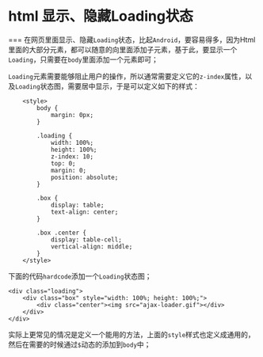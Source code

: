 # html 显示、隐藏Loading状态
===
在网页里面显示、隐藏`Loading`状态，比起`Android`，要容易得多，因为Html里面的大部分元素，都可以随意的向里面添加子元素，基于此，要显示一个`Loading`，只需要在`body`里面添加一个元素即可；

`Loading`元素需要能够阻止用户的操作，所以通常需要定义它的`z-index`属性，以及`Loading`状态图，需要居中显示，于是可以定义如下的样式：
```
    <style>
        body {
            margin: 0px;
        }

        .loading {
            width: 100%;
            height: 100%;
            z-index: 10;
            top: 0;
            margin: 0;
            position: absolute;
        }

        .box {
            display: table;
            text-align: center;
        }

        .box .center {
            display: table-cell;
            vertical-align: middle;
        }
    </style>
```

下面的代码`hardcode`添加一个`Loading`状态图；
```
<div class="loading">
    <div class="box" style="width: 100%; height: 100%;">
        <div class="center"><img src="ajax-loader.gif"></div>
    </div>
</div>
```

实际上更常见的情况是定义一个能用的方法，上面的`style`样式也定义成通用的，然后在需要的时候通过`$`动态的添加到`body`中；
